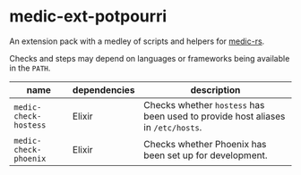 # medic-ext-potpourri

An extension pack with a medley of scripts and helpers for [medic-rs](https://github.com/synchronal/medic-rs).

Checks and steps may depend on languages or frameworks being available in the `PATH`.

| name                  | dependencies | description |
| --------------------- | ------------ | ----------- |
| `medic-check-hostess` | Elixir       | Checks whether `hostess` has been used to provide host aliases in `/etc/hosts`. |
| `medic-check-phoenix` | Elixir       | Checks whether Phoenix has been set up for development. |

